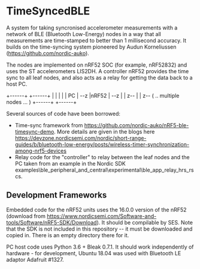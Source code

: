 # TimeSyncedBLE

A system for taking syncronised accelerometer measurements with a network of BLE (Bluetooth Low-Energy) nodes in a way that all measurements are time-stamped to better than 1 millisecond accuracy. It builds on the time-syncing system pioneered by Audun Korneliussen (https://github.com/nordic-auko).

The nodes are implemented on nRF52 SOC (for example, nRF52832) and uses the ST accelerometers LIS2DH. A controller nRF52 provides the time sync to all leaf nodes, and also acts as a relay for getting the data back to a host PC.


 +------+        +------+
 |      |        |      |
 | PC   |  --z   |nRF52 | --z
 |      |    z-- |      |   z-- ( ..   multiple nodes ... )
 +------+        +------+       


Several sources of code have been borrowed:

* Time-sync framework from https://github.com/nordic-auko/nRF5-ble-timesync-demo. More details are given in the blogs here https://devzone.nordicsemi.com/nordic/short-range-guides/b/bluetooth-low-energy/posts/wireless-timer-synchronization-among-nrf5-devices
* Relay code for the "controller" to relay between the leaf nodes and the PC taken from an example in the Nordic SDK examples\ble_peripheral_and_central\experimental\ble_app_relay_hrs_rscs.

## Development Frameworks

Embedded code for the nRF52 units uses the 16.0.0 version of the nRF52 (download from https://www.nordicsemi.com/Software-and-tools/Software/nRF5-SDK/Download). It should be compilable by SES. Note that the SDK is not included in this repository -- it must be downloaded and copied in. There is an empty directory there for it.

PC host code uses Python 3.6 + Bleak 0.7.1. It should work independently of hardware - for development, Ubuntu 18.04 was used with Bluetooth LE adaptor Adafruit #1327.


